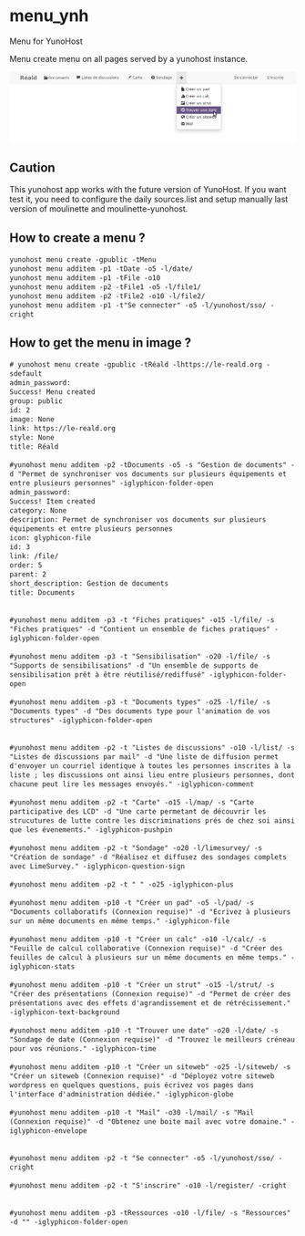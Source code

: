 menu_ynh
===============

Menu for YunoHost

Menu create menu on all pages served by a yunohost instance.

<img src="/img/menu.png" style="max-width:100%;" alt="Screen containing a menu created with this yunohost app"/>

Caution
---------------
This yunohost app works with the future version of YunoHost. If you want test it, you need to configure the daily sources.list and setup manually last version of moulinette and moulinette-yunohost.

How to create a menu ?
---------------

    yunohost menu create -gpublic -tMenu
    yunohost menu additem -p1 -tDate -o5 -l/date/
    yunohost menu additem -p1 -tFile -o10 
    yunohost menu additem -p2 -tFile1 -o5 -l/file1/
    yunohost menu additem -p2 -tFile2 -o10 -l/file2/
    yunohost menu additem -p1 -t"Se connecter" -o5 -l/yunohost/sso/ -cright
    


How to get the menu in image ?
---------------
    # yunohost menu create -gpublic -tRéald -lhttps://le-reald.org -sdefault
    admin_password: 
    Success! Menu created
    group: public
    id: 2
    image: None
    link: https://le-reald.org
    style: None
    title: Réald

    #yunohost menu additem -p2 -tDocuments -o5 -s "Gestion de documents" -d "Permet de synchroniser vos documents sur plusieurs équipements et entre plusieurs personnes" -iglyphicon-folder-open
    admin_password: 
    Success! Item created
    category: None
    description: Permet de synchroniser vos documents sur plusieurs équipements et entre plusieurs personnes
    icon: glyphicon-file
    id: 3
    link: /file/
    order: 5
    parent: 2
    short_description: Gestion de documents
    title: Documents


    #yunohost menu additem -p3 -t "Fiches pratiques" -o15 -l/file/ -s "Fiches pratiques" -d "Contient un ensemble de fiches pratiques" -iglyphicon-folder-open

    #yunohost menu additem -p3 -t "Sensibilisation" -o20 -l/file/ -s "Supports de sensibilisations" -d "Un ensemble de supports de sensibilisation prêt à être réutilisé/rediffusé" -iglyphicon-folder-open

    #yunohost menu additem -p3 -t "Documents types" -o25 -l/file/ -s "Documents types" -d "Des documents type pour l'animation de vos structures" -iglyphicon-folder-open


    #yunohost menu additem -p2 -t "Listes de discussions" -o10 -l/list/ -s "Listes de discussions par mail" -d "Une liste de diffusion permet d'envoyer un courriel identique à toutes les personnes inscrites à la liste ; les discussions ont ainsi lieu entre plusieurs personnes, dont chacune peut lire les messages envoyés." -iglyphicon-comment

    #yunohost menu additem -p2 -t "Carte" -o15 -l/map/ -s "Carte participative des LCD" -d "Une carte permetant de découvrir les strucutures de lutte contre les discriminations prés de chez soi ainsi que les évenements." -iglyphicon-pushpin

    #yunohost menu additem -p2 -t "Sondage" -o20 -l/limesurvey/ -s "Création de sondage" -d "Réalisez et diffusez des sondages complets avec LimeSurvey." -iglyphicon-question-sign

    #yunohost menu additem -p2 -t " " -o25 -iglyphicon-plus

    #yunohost menu additem -p10 -t "Créer un pad" -o5 -l/pad/ -s "Documents collaboratifs (Connexion requise)" -d "Ecrivez à plusieurs sur un même documents en même temps." -iglyphicon-file

    #yunohost menu additem -p10 -t "Créer un calc" -o10 -l/calc/ -s "Feuille de calcul collaborative (Connexion requise)" -d "Créer des feuilles de calcul à plusieurs sur un même documents en même temps." -iglyphicon-stats

    #yunohost menu additem -p10 -t "Créer un strut" -o15 -l/strut/ -s "Créer des présentations (Connexion requise)" -d "Permet de créer des présentations avec des effets d'agrandissement et de rétrécissement." -iglyphicon-text-background

    #yunohost menu additem -p10 -t "Trouver une date" -o20 -l/date/ -s "Sondage de date (Connexion requise)" -d "Trouvez le meilleurs créneau pour vos réunions." -iglyphicon-time

    #yunohost menu additem -p10 -t "Créer un siteweb" -o25 -l/siteweb/ -s "Créer un siteweb (Connexion requise)" -d "Déployez votre siteweb wordpress en quelques questions, puis écrivez vos pages dans l'interface d'administration dédiée." -iglyphicon-globe

    #yunohost menu additem -p10 -t "Mail" -o30 -l/mail/ -s "Mail (Connexion requise)" -d "Obtenez une boite mail avec votre domaine." -iglyphicon-envelope


    #yunohost menu additem -p2 -t "Se connecter" -o5 -l/yunohost/sso/ -cright

    #yunohost menu additem -p2 -t "S'inscrire" -o10 -l/register/ -cright


    #yunohost menu additem -p3 -tRessources -o10 -l/file/ -s "Ressources" -d "" -iglyphicon-folder-open
